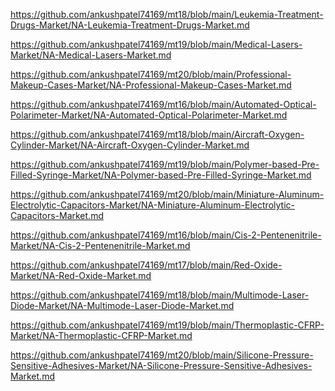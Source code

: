 <p><a href="https://github.com/ankushpatel74169/mt18/blob/main/Leukemia-Treatment-Drugs-Market/NA-Leukemia-Treatment-Drugs-Market.md">https://github.com/ankushpatel74169/mt18/blob/main/Leukemia-Treatment-Drugs-Market/NA-Leukemia-Treatment-Drugs-Market.md</a></p><p><a href="https://github.com/ankushpatel74169/mt19/blob/main/Medical-Lasers-Market/NA-Medical-Lasers-Market.md">https://github.com/ankushpatel74169/mt19/blob/main/Medical-Lasers-Market/NA-Medical-Lasers-Market.md</a></p><p><a href="https://github.com/ankushpatel74169/mt20/blob/main/Professional-Makeup-Cases-Market/NA-Professional-Makeup-Cases-Market.md">https://github.com/ankushpatel74169/mt20/blob/main/Professional-Makeup-Cases-Market/NA-Professional-Makeup-Cases-Market.md</a></p><p><a href="https://github.com/ankushpatel74169/mt16/blob/main/Automated-Optical-Polarimeter-Market/NA-Automated-Optical-Polarimeter-Market.md">https://github.com/ankushpatel74169/mt16/blob/main/Automated-Optical-Polarimeter-Market/NA-Automated-Optical-Polarimeter-Market.md</a></p><p><a href="https://github.com/ankushpatel74169/mt18/blob/main/Aircraft-Oxygen-Cylinder-Market/NA-Aircraft-Oxygen-Cylinder-Market.md">https://github.com/ankushpatel74169/mt18/blob/main/Aircraft-Oxygen-Cylinder-Market/NA-Aircraft-Oxygen-Cylinder-Market.md</a></p><p><a href="https://github.com/ankushpatel74169/mt19/blob/main/Polymer-based-Pre-Filled-Syringe-Market/NA-Polymer-based-Pre-Filled-Syringe-Market.md">https://github.com/ankushpatel74169/mt19/blob/main/Polymer-based-Pre-Filled-Syringe-Market/NA-Polymer-based-Pre-Filled-Syringe-Market.md</a></p><p><a href="https://github.com/ankushpatel74169/mt20/blob/main/Miniature-Aluminum-Electrolytic-Capacitors-Market/NA-Miniature-Aluminum-Electrolytic-Capacitors-Market.md">https://github.com/ankushpatel74169/mt20/blob/main/Miniature-Aluminum-Electrolytic-Capacitors-Market/NA-Miniature-Aluminum-Electrolytic-Capacitors-Market.md</a></p><p><a href="https://github.com/ankushpatel74169/mt16/blob/main/Cis-2-Pentenenitrile-Market/NA-Cis-2-Pentenenitrile-Market.md">https://github.com/ankushpatel74169/mt16/blob/main/Cis-2-Pentenenitrile-Market/NA-Cis-2-Pentenenitrile-Market.md</a></p><p><a href="https://github.com/ankushpatel74169/mt17/blob/main/Red-Oxide-Market/NA-Red-Oxide-Market.md">https://github.com/ankushpatel74169/mt17/blob/main/Red-Oxide-Market/NA-Red-Oxide-Market.md</a></p><p><a href="https://github.com/ankushpatel74169/mt18/blob/main/Multimode-Laser-Diode-Market/NA-Multimode-Laser-Diode-Market.md">https://github.com/ankushpatel74169/mt18/blob/main/Multimode-Laser-Diode-Market/NA-Multimode-Laser-Diode-Market.md</a></p><p><a href="https://github.com/ankushpatel74169/mt19/blob/main/Thermoplastic-CFRP-Market/NA-Thermoplastic-CFRP-Market.md">https://github.com/ankushpatel74169/mt19/blob/main/Thermoplastic-CFRP-Market/NA-Thermoplastic-CFRP-Market.md</a></p><p><a href="https://github.com/ankushpatel74169/mt20/blob/main/Silicone-Pressure-Sensitive-Adhesives-Market/NA-Silicone-Pressure-Sensitive-Adhesives-Market.md">https://github.com/ankushpatel74169/mt20/blob/main/Silicone-Pressure-Sensitive-Adhesives-Market/NA-Silicone-Pressure-Sensitive-Adhesives-Market.md</a></p>
